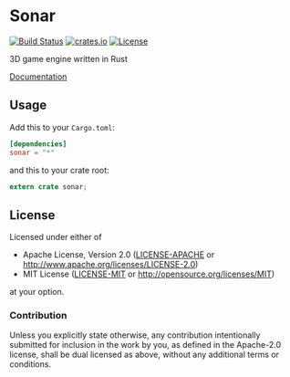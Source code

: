 # Sonar

[![Build Status](https://img.shields.io/travis/toxicwolf/sonar/master.svg?style=flat-square)](https://travis-ci.org/toxicwolf/sonar)
[![crates.io](https://img.shields.io/crates/v/sonar.svg?style=flat-square)](https://crates.io/crates/sonar)
[![License](https://img.shields.io/crates/l/sonar.svg?style=flat-square)](https://crates.io/crates/sonar)

3D game engine written in Rust

[Documentation](https://toxicwolf.github.io/sonar)

## Usage

Add this to your `Cargo.toml`:

```toml
[dependencies]
sonar = "*"
```

and this to your crate root:

```rust
extern crate sonar;
```

## License

Licensed under either of

 * Apache License, Version 2.0 ([LICENSE-APACHE](LICENSE-APACHE) or http://www.apache.org/licenses/LICENSE-2.0)
 * MIT License ([LICENSE-MIT](LICENSE-MIT) or http://opensource.org/licenses/MIT)

at your option.

### Contribution

Unless you explicitly state otherwise, any contribution intentionally submitted
for inclusion in the work by you, as defined in the Apache-2.0 license, shall be dual licensed as above, without any
additional terms or conditions.
